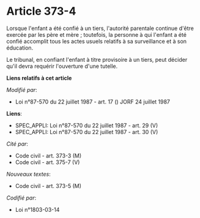 # Article 373-4

Lorsque l'enfant a été confié à un tiers, l'autorité parentale continue d'être exercée par les père et mère ; toutefois, la
personne à qui l'enfant a été confié accomplit tous les actes usuels relatifs à sa surveillance et à son éducation.

Le tribunal, en confiant l'enfant à titre provisoire à un tiers, peut décider qu'il devra requérir l'ouverture d'une tutelle.

**Liens relatifs à cet article**

_Modifié par_:

  - Loi n°87-570 du 22 juillet 1987 - art. 17 () JORF 24 juillet 1987

**Liens**:

  - SPEC_APPLI: Loi n°87-570 du 22 juillet 1987 - art. 29 (V)
  - SPEC_APPLI: Loi n°87-570 du 22 juillet 1987 - art. 30 (V)

_Cité par_:

  - Code civil - art. 373-3 (M)
  - Code civil - art. 375-7 (V)

_Nouveaux textes_:

  - Code civil - art. 373-5 (M)

_Codifié par_:

  - Loi n°1803-03-14
